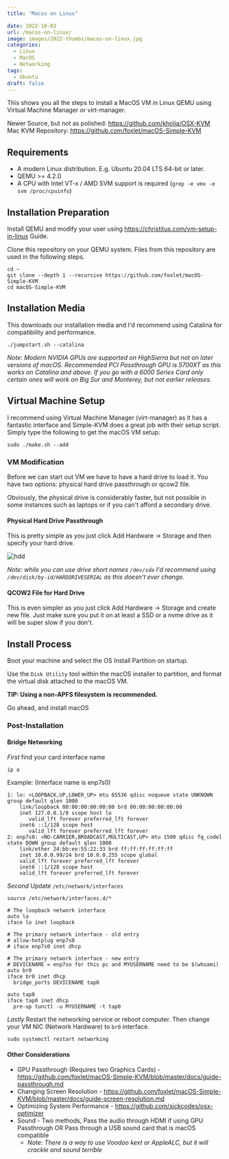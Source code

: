 ```yaml
---
title: "Macos on Linux"

date: 2022-10-03
url: /macos-on-linux/
image: images/2022-thumbs/macos-on-linux.jpg
categories:
  - Linux
  - MacOS
  - Networking
tags:
  - Ubuntu
draft: false
---
```

This shows you all the steps to install a MacOS VM in Linux QEMU using Virtual Machine Manager or virt-manager.
<!--more-->
Newer Source, but not as polished: <https://github.com/kholia/OSX-KVM>
Mac KVM Repository: <https://github.com/foxlet/macOS-Simple-KVM>

## Requirements
- A modern Linux distribution. E.g. Ubuntu 20.04 LTS 64-bit or later.
- QEMU >= 4.2.0
- A CPU with Intel VT-x / AMD SVM support is required (`grep -e vmx -e svm /proc/cpuinfo`)

## Installation Preparation

Install QEMU and modify your user using <https://christitus.com/vm-setup-in-linux> Guide.

Clone this repository on your QEMU system. Files from this repository are used in the following steps.

```
cd ~
git clone --depth 1 --recursive https://github.com/foxlet/macOS-Simple-KVM
cd macOS-Simple-KVM
```

## Installation Media

This downloads our installation media and I'd recommend using Catalina for compatibility and performance. 

```
./jumpstart.sh --catalina
```

_Note: Modern NVIDIA GPUs are supported on HighSierra but not on later
versions of macOS. Recommended PCI Passthrough GPU is 5700XT as this works on Catalina and above. If you go with a 6000 Series Card only certain ones will work on Big Sur and Monterey, but not earlier releases._

## Virtual Machine Setup

I recommend using Virtual Machine Manager (virt-manager) as it has a fantastic interface and Simple-KVM does a great job with their setup script. Simply type the following to get the macOS VM setup:

```
sudo ./make.sh --add
```

### VM Modification

Before we can start out VM we have to have a hard drive to load it. You have two options: physical hard drive passthrough or qcow2 file. 

Obviously, the physical drive is considerably faster, but not possible in some instances such as laptops or if you can't afford a secondary drive. 

#### Physical Hard Drive Passthrough 

This is pretty simple as you just click Add Hardware -> Storage and then specify your hard drive.

![hdd](/images/2022/qemu/hdd.png)

_Note: while you can use drive short names `/dev/sda` I'd recommend using `/dev/disk/by-id/HARDDRIVESERIAL` as this doesn't ever change._

#### QCOW2 File for Hard Drive

This is even simpler as you just click Add Hardware -> Storage and create new file. Just make sure you put it on at least a SSD or a nvme drive as it will be super slow if you don't.

## Install Process

Boot your machine and select the OS Install Partition on startup. 

Use the `Disk Utility` tool within the macOS installer to partition, and
  format the virtual disk attached to the macOS VM.

**TIP: Using a non-APFS filesystem is recommended.**

Go ahead, and install macOS 

### Post-Installation

#### Bridge Networking
*First* find your card interface name
```
ip a
```

Example: (Interface name is enp7s0)
```
1: lo: <LOOPBACK,UP,LOWER_UP> mtu 65536 qdisc noqueue state UNKNOWN group default qlen 1000
    link/loopback 00:00:00:00:00:00 brd 00:00:00:00:00:00
    inet 127.0.0.1/8 scope host lo
       valid_lft forever preferred_lft forever
    inet6 ::1/128 scope host 
       valid_lft forever preferred_lft forever
2: enp7s0: <NO-CARRIER,BROADCAST,MULTICAST,UP> mtu 1500 qdisc fq_codel state DOWN group default qlen 1000
    link/ether 24:bb:ee:55:22:33 brd ff:ff:ff:ff:ff:ff
    inet 10.0.0.99/24 brd 10.0.0.255 scope global
    valid_lft forever preferred_lft forever
    inet6 ::1/128 scope host 
    valid_lft forever preferred_lft forever
```

*Second* Update `/etc/network/interfaces` 

```
source /etc/network/interfaces.d/*
 
# The loopback network interface
auto lo
iface lo inet loopback

# The primary network interface - old entry
# allow-hotplug enp7s0
# iface enp7s0 inet dhcp

# The primary network interface - new entry
# DEVICENAME = enp7so for this pc and MYUSERNAME need to be $(whoami)
auto br0
iface br0 inet dhcp
  bridge_ports DEVICENAME tap0

auto tap0
iface tap0 inet dhcp
  pre-up tunctl -u MYUSERNAME -t tap0
```

*Lastly* Restart the networking service or reboot computer. Then change your VM NIC (Network Hardware) to `br0` interface.

```
sudo systemctl restart networking
```

#### Other Considerations

- GPU Passthrough (Requires two Graphics Cards) - <https://github.com/foxlet/macOS-Simple-KVM/blob/master/docs/guide-passthrough.md>
- Changing Screen Resolution - <https://github.com/foxlet/macOS-Simple-KVM/blob/master/docs/guide-screen-resolution.md>
- Optimizing System Performance - <https://github.com/sickcodes/osx-optimizer>
- Sound - Two methods, Pass the audio through HDMI if using GPU Passthrough OR Pass through a USB sound card that is macOS compatible
    - _Note: There is a way to use Voodoo kext or AppleALC, but it will crackle and sound terrible_




